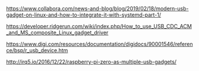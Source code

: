 https://www.collabora.com/news-and-blog/blog/2019/02/18/modern-usb-gadget-on-linux-and-how-to-integrate-it-with-systemd-part-1/

https://developer.ridgerun.com/wiki/index.php/How_to_use_USB_CDC_ACM_and_MS_composite_Linux_gadget_driver

https://www.digi.com/resources/documentation/digidocs/90001546/reference/bsp/r_usb_device.htm

http://irq5.io/2016/12/22/raspberry-pi-zero-as-multiple-usb-gadgets/

